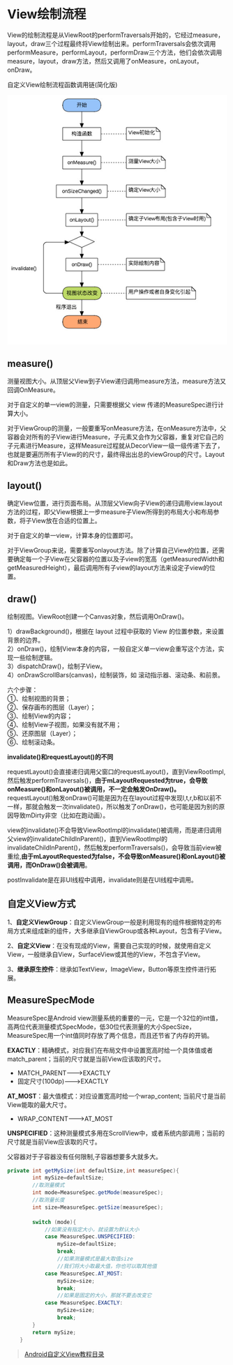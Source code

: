 # View绘制流程

View的绘制流程是从ViewRoot的performTraversals开始的，它经过measure，layout，draw三个过程最终将View绘制出来。performTraversals会依次调用performMeasure，performLayout，performDraw三个方法，他们会依次调用measure，layout，draw方法，然后又调用了onMeasure，onLayout，onDraw。

自定义View绘制流程函数调用链(简化版)

![view](../image/zdy_view.jpg)

## measure()
测量视图大小。从顶层父View到子View递归调用measure方法，measure方法又回调OnMeasure。

对于自定义的单一view的测量，只需要根据父 view 传递的MeasureSpec进行计算大小。

对于ViewGroup的测量，一般要重写onMeasure方法，在onMeasure方法中，父容器会对所有的子View进行Measure，子元素又会作为父容器，重复对它自己的子元素进行Measure，这样Measure过程就从DecorView一级一级传递下去了，也就是要遍历所有子View的的尺寸，最终得出出总的viewGroup的尺寸。Layout和Draw方法也是如此。

## layout()
确定View位置，进行页面布局。从顶层父View向子View的递归调用view.layout方法的过程，即父View根据上一步measure子View所得到的布局大小和布局参数，将子View放在合适的位置上。

对于自定义的单一view，计算本身的位置即可。

对于ViewGroup来说，需要重写onlayout方法。除了计算自己View的位置，还需要确定每一个子View在父容器的位置以及子view的宽高（getMeasuredWidth和getMeasuredHeight），最后调用所有子view的layout方法来设定子view的位置。

## draw()
绘制视图。ViewRoot创建一个Canvas对象，然后调用OnDraw()。  

1）drawBackground()，根据在 layout 过程中获取的 View 的位置参数，来设置背景的边界。  
2）onDraw()，绘制View本身的内容，一般自定义单一view会重写这个方法，实现一些绘制逻辑。  
3）dispatchDraw()，绘制子View。   
4）onDrawScrollBars(canvas)，绘制装饰，如 滚动指示器、滚动条、和前景。

六个步骤：  
①、绘制视图的背景；  
②、保存画布的图层（Layer）；  
③、绘制View的内容；  
④、绘制View子视图，如果没有就不用；  
⑤、还原图层（Layer）；  
⑥、绘制滚动条。  

**invalidate()和requestLayout()的不同**

requestLayout()会直接递归调用父窗口的requestLayout()，直到ViewRootImpl,然后触发performTraversals()，**由于mLayoutRequested为true，会导致onMeasure()和onLayout()被调用，不一定会触发OnDraw()。** requestLayout()触发onDraw()可能是因为在在layout过程中发现l,t,r,b和以前不一样，那就会触发一次invalidate()，所以触发了onDraw()，也可能是因为别的原因导致mDirty非空（比如在跑动画）。

view的invalidate()不会导致ViewRootImpl的invalidate()被调用，而是递归调用父view的invalidateChildInParent()，直到ViewRootImpl的invalidateChildInParent()，然后触发performTraversals()，会导致当前view被重绘,**由于mLayoutRequested为false，不会导致onMeasure()和onLayout()被调用，而OnDraw()会被调用**。

postInvalidate是在非UI线程中调用，invalidate则是在UI线程中调用。

## 自定义View方式
 
1、**自定义ViewGroup**：自定义ViewGroup一般是利用现有的组件根据特定的布局方式来组成新的组件，大多继承自ViewGroup或各种Layout，包含有子View。
  
2、**自定义View**：在没有现成的View，需要自己实现的时候，就使用自定义View，一般继承自View，SurfaceView或其他的View，不包含子View。
 
3、**继承原生控件**：继承如TextView，ImageView，Button等原生控件进行拓展。

## MeasureSpecMode

MeasureSpec是Android view测量系统的重要的一元，它是一个32位的int值，高两位代表测量模式SpecMode，低30位代表测量的大小SpecSize，MeasureSpec用一个int值同时存放了两个信息，而且还节省了内存的开销。

**EXACTLY**：精确模式，对应我们在布局文件中设置宽高时给一个具体值或者match_parent；当前的尺寸就是当前View应该取的尺寸。
- MATCH_PARENT--->EXACTLY
- 固定尺寸(100dp)--->EXACTLY

**AT_MOST**：最大值模式：对应设置宽高时给一个wrap_content; 当前尺寸是当前View能取的最大尺寸。
- WRAP_CONTENT--->AT_MOST

**UNSPECIFIED**：这种测量模式多用在ScrollView中，或者系统内部调用；当前的尺寸就是当前View应该取的尺寸。

父容器对于子容器没有任何限制,子容器想要多大就多大。

```java
private int getMySize(int defaultSize,int measureSpec){
        int mySize=defaultSize;
        //取测量模式
        int mode=MeasureSpec.getMode(measureSpec);
        //取测量长度
        int size=MeasureSpec.getSize(measureSpec);

        switch (mode){
            //如果没有指定大小，就设置为默认大小
            case MeasureSpec.UNSPECIFIED:
                mySize=defaultSize;
                break;
                //如果测量模式是最大取值size
                //我们将大小取最大值，你也可以取其他值
            case MeasureSpec.AT_MOST:
                mySize=size;
                break;
                //如果是固定的大小，那就不要去改变它
            case MeasureSpec.EXACTLY:
                mySize=size;
                break;
        }
        return mySize;
    }
```

> [Android自定义View教程目录](https://www.gcssloop.com/category/customview)